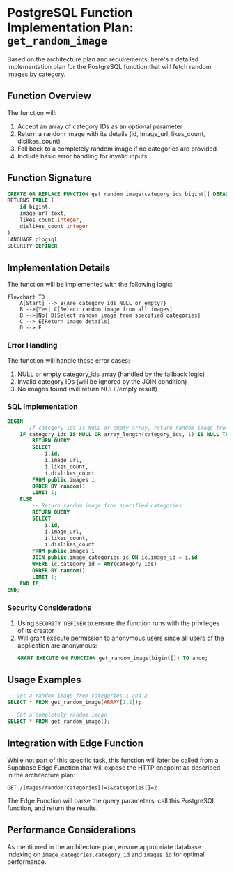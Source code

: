 # PostgreSQL Function Implementation Plan: `get_random_image`

Based on the architecture plan and requirements, here's a detailed implementation plan for the PostgreSQL function that will fetch random images by category.

## Function Overview

The function will:
1. Accept an array of category IDs as an optional parameter
2. Return a random image with its details (id, image_url, likes_count, dislikes_count)
3. Fall back to a completely random image if no categories are provided
4. Include basic error handling for invalid inputs

## Function Signature

```sql
CREATE OR REPLACE FUNCTION get_random_image(category_ids bigint[] DEFAULT NULL)
RETURNS TABLE (
    id bigint,
    image_url text,
    likes_count integer,
    dislikes_count integer
) 
LANGUAGE plpgsql
SECURITY DEFINER
```

## Implementation Details

The function will be implemented with the following logic:

```mermaid
flowchart TD
    A[Start] --> B{Are category_ids NULL or empty?}
    B -->|Yes| C[Select random image from all images]
    B -->|No| D[Select random image from specified categories]
    C --> E[Return image details]
    D --> E
```

### Error Handling

The function will handle these error cases:
1. NULL or empty category_ids array (handled by the fallback logic)
2. Invalid category IDs (will be ignored by the JOIN condition)
3. No images found (will return NULL/empty result)

### SQL Implementation

```sql
BEGIN
    -- If category_ids is NULL or empty array, return random image from all categories
    IF category_ids IS NULL OR array_length(category_ids, 1) IS NULL THEN
        RETURN QUERY
        SELECT 
            i.id,
            i.image_url,
            i.likes_count,
            i.dislikes_count
        FROM public.images i
        ORDER BY random()
        LIMIT 1;
    ELSE
        -- Return random image from specified categories
        RETURN QUERY
        SELECT 
            i.id,
            i.image_url,
            i.likes_count,
            i.dislikes_count
        FROM public.images i
        JOIN public.image_categories ic ON ic.image_id = i.id
        WHERE ic.category_id = ANY(category_ids)
        ORDER BY random()
        LIMIT 1;
    END IF;
END;
```

### Security Considerations

1. Using `SECURITY DEFINER` to ensure the function runs with the privileges of its creator
2. Will grant execute permission to anonymous users since all users of the application are anonymous:
   ```sql
   GRANT EXECUTE ON FUNCTION get_random_image(bigint[]) TO anon;
   ```

## Usage Examples

```sql
-- Get a random image from categories 1 and 2
SELECT * FROM get_random_image(ARRAY[1,2]);

-- Get a completely random image
SELECT * FROM get_random_image();
```

## Integration with Edge Function

While not part of this specific task, this function will later be called from a Supabase Edge Function that will expose the HTTP endpoint as described in the architecture plan:

```
GET /images/random?categories[]=1&categories[]=2
```

The Edge Function will parse the query parameters, call this PostgreSQL function, and return the results.

## Performance Considerations

As mentioned in the architecture plan, ensure appropriate database indexing on `image_categories.category_id` and `images.id` for optimal performance.